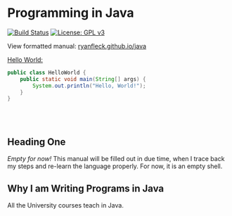 # Programming in Java

  [![Build Status](https://travis-ci.org/RyanFleck/Projects.svg?branch=master)](https://travis-ci.org/RyanFleck/Projects)  [![License: GPL v3](https://img.shields.io/badge/License-GPL%20v3-blue.svg)](https://www.gnu.org/licenses/gpl-3.0)

  View formatted manual: [ryanfleck.github.io/java](https://ryanfleck.github.io/java)
  

[Hello World:](http://www.catb.org/jargon/html/H/hello-world.html)
```java
public class HelloWorld {
    public static void main(String[] args) {
        System.out.println("Hello, World!");
    }
}
```


<br />




<br />


## Heading One

*Empty for now!* This manual will be filled out in due time, when I trace back my steps and re-learn the language properly. For now, it is an empty shell.


## Why I am Writing Programs in Java
All the University courses teach in Java.